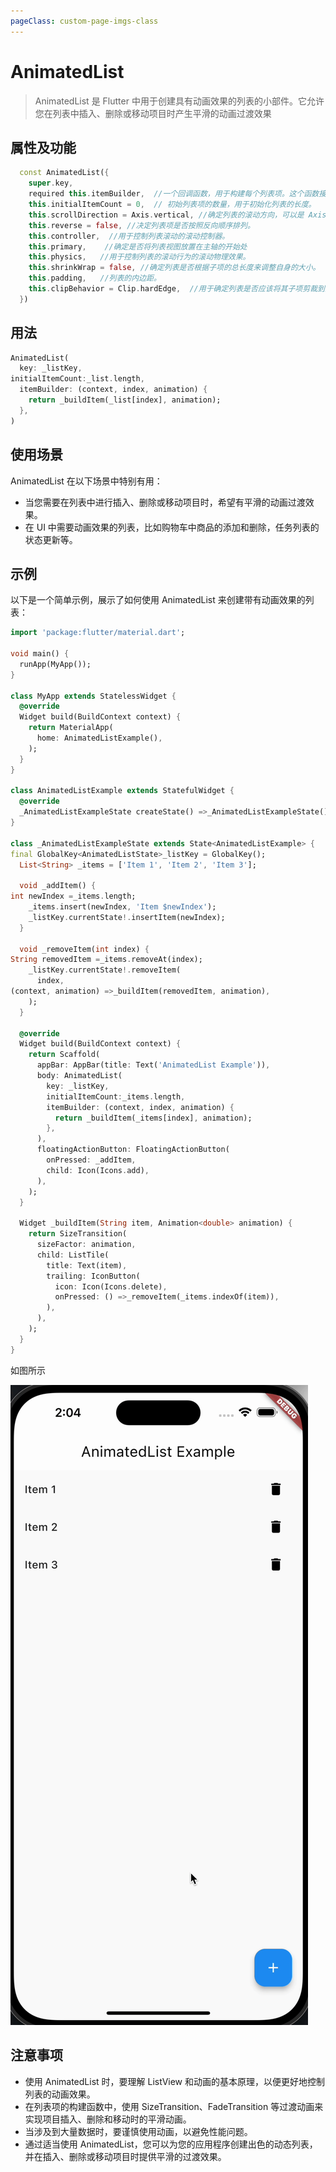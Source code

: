 ```yaml
---
pageClass: custom-page-imgs-class
---
```


# AnimatedList

> AnimatedList 是 Flutter 中用于创建具有动画效果的列表的小部件。它允许您在列表中插入、删除或移动项目时产生平滑的动画过渡效果

## 属性及功能

```dart
  const AnimatedList({
    super.key,
    required this.itemBuilder,  //一个回调函数，用于构建每个列表项。这个函数接收三个参数：上下文、索引和插值动画。通过使用插值动画，可以为每个列表项创建平滑的动画效果。
    this.initialItemCount = 0,  // 初始列表项的数量，用于初始化列表的长度。
    this.scrollDirection = Axis.vertical, //确定列表的滚动方向，可以是 Axis.vertical 或 Axis.horizontal。
    this.reverse = false, //决定列表项是否按照反向顺序排列。
    this.controller,  //用于控制列表滚动的滚动控制器。
    this.primary,    //确定是否将列表视图放置在主轴的开始处
    this.physics,   //用于控制列表的滚动行为的滚动物理效果。
    this.shrinkWrap = false, //确定列表是否根据子项的总长度来调整自身的大小。
    this.padding,   //列表的内边距。
    this.clipBehavior = Clip.hardEdge,  //用于确定列表是否应该将其子项剪裁到其边界。
  })
```

## 用法

```dart
AnimatedList(
  key: _listKey,
initialItemCount:_list.length,
  itemBuilder: (context, index, animation) {
    return _buildItem(_list[index], animation);
  },
)
```

## 使用场景

AnimatedList 在以下场景中特别有用：

- 当您需要在列表中进行插入、删除或移动项目时，希望有平滑的动画过渡效果。
- 在 UI 中需要动画效果的列表，比如购物车中商品的添加和删除，任务列表的状态更新等。

## 示例

以下是一个简单示例，展示了如何使用 AnimatedList 来创建带有动画效果的列表：

```dart
import 'package:flutter/material.dart';

void main() {
  runApp(MyApp());
}

class MyApp extends StatelessWidget {
  @override
  Widget build(BuildContext context) {
    return MaterialApp(
      home: AnimatedListExample(),
    );
  }
}

class AnimatedListExample extends StatefulWidget {
  @override
  _AnimatedListExampleState createState() =>_AnimatedListExampleState();
}

class _AnimatedListExampleState extends State<AnimatedListExample> {
final GlobalKey<AnimatedListState>_listKey = GlobalKey();
  List<String> _items = ['Item 1', 'Item 2', 'Item 3'];

  void _addItem() {
int newIndex =_items.length;
    _items.insert(newIndex, 'Item $newIndex');
    _listKey.currentState!.insertItem(newIndex);
  }

  void _removeItem(int index) {
String removedItem =_items.removeAt(index);
    _listKey.currentState!.removeItem(
      index,
(context, animation) =>_buildItem(removedItem, animation),
    );
  }

  @override
  Widget build(BuildContext context) {
    return Scaffold(
      appBar: AppBar(title: Text('AnimatedList Example')),
      body: AnimatedList(
        key: _listKey,
        initialItemCount:_items.length,
        itemBuilder: (context, index, animation) {
          return _buildItem(_items[index], animation);
        },
      ),
      floatingActionButton: FloatingActionButton(
        onPressed: _addItem,
        child: Icon(Icons.add),
      ),
    );
  }

  Widget _buildItem(String item, Animation<double> animation) {
    return SizeTransition(
      sizeFactor: animation,
      child: ListTile(
        title: Text(item),
        trailing: IconButton(
          icon: Icon(Icons.delete),
          onPressed: () =>_removeItem(_items.indexOf(item)),
        ),
      ),
    );
  }
}
```

如图所示

![AnimatedList](./imgs/AnimatedList.gif)

## 注意事项

- 使用 AnimatedList 时，要理解 ListView 和动画的基本原理，以便更好地控制列表的动画效果。
- 在列表项的构建函数中，使用 SizeTransition、FadeTransition 等过渡动画来实现项目插入、删除和移动时的平滑动画。
- 当涉及到大量数据时，要谨慎使用动画，以避免性能问题。
- 通过适当使用 AnimatedList，您可以为您的应用程序创建出色的动态列表，并在插入、删除或移动项目时提供平滑的过渡效果。

